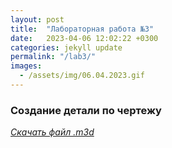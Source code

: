 ```yaml
---
layout: post
title:  "Лабораторная работа №3"
date:   2023-04-06 12:02:22 +0300
categories: jekyll update
permalink: "/lab3/"
images:
  - /assets/img/06.04.2023.gif
---
```

### Создание детали по чертежу

[*Скачать файл .m3d*](https://disk.yandex.ru/d/XXJcIj91SPfOgw)
